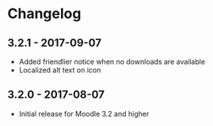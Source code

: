 # Changelog

## 3.2.1 - 2017-09-07

- Added friendlier notice when no downloads are available
- Localized alt text on icon

## 3.2.0 - 2017-08-07

- Initial release for Moodle 3.2 and higher